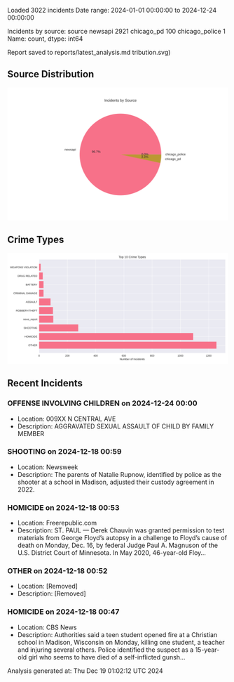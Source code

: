 
Loaded 3022 incidents
Date range: 2024-01-01 00:00:00 to 2024-12-24 00:00:00

Incidents by source:
source
newsapi           2921
chicago_pd         100
chicago_police       1
Name: count, dtype: int64

Report saved to reports/latest_analysis.md
tribution.svg)

## Source Distribution
![Source Distribution](images/source_distribution.svg)

## Crime Types
![Crime Types](images/crime_types.svg)

## Recent Incidents

### OFFENSE INVOLVING CHILDREN on 2024-12-24 00:00
- Location: 009XX N CENTRAL AVE
- Description: AGGRAVATED SEXUAL ASSAULT OF CHILD BY FAMILY MEMBER


### SHOOTING on 2024-12-18 00:59
- Location: Newsweek
- Description: The parents of Natalie Rupnow, identified by police as the shooter at a school in Madison, adjusted their custody agreement in 2022.


### HOMICIDE on 2024-12-18 00:53
- Location: Freerepublic.com
- Description: ST. PAUL — Derek Chauvin was granted permission to test materials from George Floyd’s autopsy in a challenge to Floyd’s cause of death on Monday, Dec. 16, by federal Judge Paul A. Magnuson of the U.S. District Court of Minnesota. In May 2020, 46-year-old Floy…


### OTHER on 2024-12-18 00:52
- Location: [Removed]
- Description: [Removed]


### HOMICIDE on 2024-12-18 00:47
- Location: CBS News
- Description: Authorities said a teen student opened fire at a Christian school in Madison, Wisconsin on Monday, killing one student, a teacher and injuring several others. Police identified the suspect as a 15-year-old girl who seems to have died of a self-inflicted gunsh…

Analysis generated at: Thu Dec 19 01:02:12 UTC 2024
